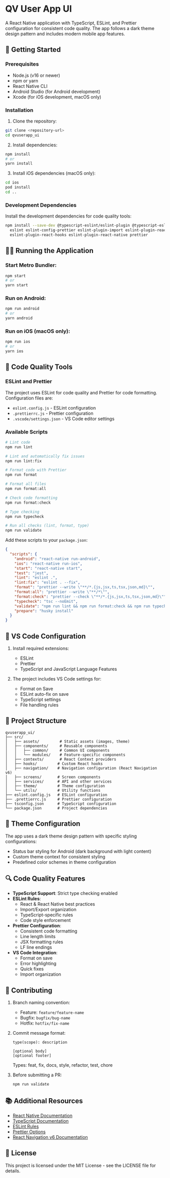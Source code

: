 # QV User App UI

A React Native application with TypeScript, ESLint, and Prettier configuration for consistent code quality. The app follows a dark theme design pattern and includes modern mobile app features.

## 🚀 Getting Started

### Prerequisites

- Node.js (v16 or newer)
- npm or yarn
- React Native CLI
- Android Studio (for Android development)
- Xcode (for iOS development, macOS only)

### Installation

1. Clone the repository:

```bash
git clone <repository-url>
cd qvuserapp_ui
```

2. Install dependencies:

```bash
npm install
# or
yarn install
```

3. Install iOS dependencies (macOS only):

```bash
cd ios
pod install
cd ..
```

### Development Dependencies

Install the development dependencies for code quality tools:

```bash
npm install --save-dev @typescript-eslint/eslint-plugin @typescript-eslint/parser \
  eslint eslint-config-prettier eslint-plugin-import eslint-plugin-react \
  eslint-plugin-react-hooks eslint-plugin-react-native prettier
```

## 🏃‍♂️ Running the Application

### Start Metro Bundler:

```bash
npm start
# or
yarn start
```

### Run on Android:

```bash
npm run android
# or
yarn android
```

### Run on iOS (macOS only):

```bash
npm run ios
# or
yarn ios
```

## 📝 Code Quality Tools

### ESLint and Prettier

The project uses ESLint for code quality and Prettier for code formatting. Configuration files are:

- `eslint.config.js` - ESLint configuration
- `.prettierrc.js` - Prettier configuration
- `.vscode/settings.json` - VS Code editor settings

### Available Scripts

```bash
# Lint code
npm run lint

# Lint and automatically fix issues
npm run lint:fix

# Format code with Prettier
npm run format

# Format all files
npm run format:all

# Check code formatting
npm run format:check

# Type checking
npm run typecheck

# Run all checks (lint, format, type)
npm run validate
```

Add these scripts to your `package.json`:

```json
{
  "scripts": {
    "android": "react-native run-android",
    "ios": "react-native run-ios",
    "start": "react-native start",
    "test": "jest",
    "lint": "eslint .",
    "lint:fix": "eslint . --fix",
    "format": "prettier --write \"**/*.{js,jsx,ts,tsx,json,md}\"",
    "format:all": "prettier --write \"**/*\"",
    "format:check": "prettier --check \"**/*.{js,jsx,ts,tsx,json,md}\"",
    "typecheck": "tsc --noEmit",
    "validate": "npm run lint && npm run format:check && npm run typecheck",
    "prepare": "husky install"
  }
}
```

## 🔧 VS Code Configuration

1. Install required extensions:

   - ESLint
   - Prettier
   - TypeScript and JavaScript Language Features

2. The project includes VS Code settings for:
   - Format on Save
   - ESLint auto-fix on save
   - TypeScript settings
   - File handling rules

## 📁 Project Structure

```
qvuserapp_ui/
├── src/
│   ├── assets/         # Static assets (images, theme)
│   ├── components/     # Reusable components
│   │   ├── common/     # Common UI components
│   │   └── modules/    # Feature-specific components
│   ├── contexts/       # React Context providers
│   ├── hooks/         # Custom React hooks
│   ├── navigation/    # Navigation configuration (React Navigation v6)
│   ├── screens/       # Screen components
│   ├── services/      # API and other services
│   ├── theme/         # Theme configuration
│   └── utils/         # Utility functions
├── eslint.config.js   # ESLint configuration
├── .prettierrc.js     # Prettier configuration
├── tsconfig.json      # TypeScript configuration
└── package.json       # Project dependencies
```

## 🎨 Theme Configuration

The app uses a dark theme design pattern with specific styling configurations:

- Status bar styling for Android (dark background with light content)
- Custom theme context for consistent styling
- Predefined color schemes in theme configuration

## 🔍 Code Quality Features

- **TypeScript Support**: Strict type checking enabled
- **ESLint Rules**:
  - React & React Native best practices
  - Import/Export organization
  - TypeScript-specific rules
  - Code style enforcement
- **Prettier Configuration**:
  - Consistent code formatting
  - Line length limits
  - JSX formatting rules
  - LF line endings
- **VS Code Integration**:
  - Format on save
  - Error highlighting
  - Quick fixes
  - Import organization

## 🤝 Contributing

1. Branch naming convention:

   - Feature: `feature/feature-name`
   - Bugfix: `bugfix/bug-name`
   - Hotfix: `hotfix/fix-name`

2. Commit message format:

   ```
   type(scope): description

   [optional body]
   [optional footer]
   ```

   Types: feat, fix, docs, style, refactor, test, chore

3. Before submitting a PR:
   ```bash
   npm run validate
   ```

## 📚 Additional Resources

- [React Native Documentation](https://reactnative.dev/)
- [TypeScript Documentation](https://www.typescriptlang.org/)
- [ESLint Rules](https://eslint.org/docs/rules/)
- [Prettier Options](https://prettier.io/docs/en/options.html)
- [React Navigation v6 Documentation](https://reactnavigation.org/docs/6.x/getting-started/)

## 📄 License

This project is licensed under the MIT License - see the LICENSE file for details.
